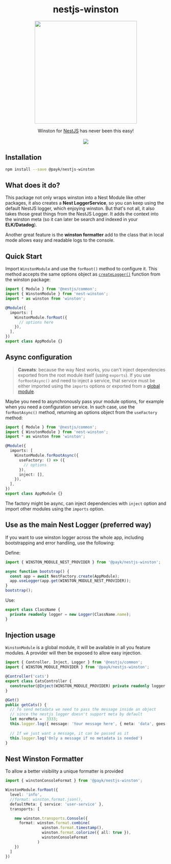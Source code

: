 <h1 align="center">
nestjs-winston
</h1>
<p align="center">
  <a href="http://nestjs.com"><img src="https://nestjs.com/img/logo_text.svg" width="320" /></a>
</p>

<p align="center">
  Winston for <a href="https://github.com/nestjs/nest">NestJS</a> has never been this easy!
  <br /><br />
  <a href="https://dev.azure.com/payk/PayK%20Public/_build/latest?definitionId=3&branchName=master"><img src="https://dev.azure.com/payk/PayK%20Public/_apis/build/status/pay-k.nestjs-winston?branchName=master" /></a>

## Installation

```bash
npm install --save @payk/nestjs-winston
```

## What does it do?
This package not only wraps winston into a Nest Module like other packages, it also creates a <b>Nest LoggerService</b>, so you can keep using the default NestJS logger, which enjoying winston.
But that's not all, it also takes those great things from the NestJS Logger. It adds the context into the winston meta (so it can later be search and indexed in your <b>ELK/Datadog</b>).

Another great feature is the <b>winston formatter</b> add to the class that in local mode allows easy and readable logs to the console.

## Quick Start

Import `WinstonModule` and use the `forRoot()` method to configure it. This method accepts the same options object as [`createLogger()`](https://github.com/winstonjs/winston#usage) function from the winston package:

```typescript
import { Module } from '@nestjs/common';
import { WinstonModule } from 'nest-winston';
import * as winston from 'winston';

@Module({
  imports: [
    WinstonModule.forRoot({
      // options here
    }),
  ],
})
export class AppModule {}
```


## Async configuration

> **Caveats**: because the way Nest works, you can't inject dependencies exported from the root module itself (using `exports`). If you use `forRootAsync()` and need to inject a service, that service must be either imported using the `imports` options or exported from a [global module](https://docs.nestjs.com/modules#global-modules).

Maybe you need to asynchronously pass your module options, for example when you need a configuration service. In such case, use the `forRootAsync()` method, returning an options object from the `useFactory` method:

```typescript
import { Module } from '@nestjs/common';
import { WinstonModule } from 'nest-winston';
import * as winston from 'winston';

@Module({
  imports: [
    WinstonModule.forRootAsync({
      useFactory: () => ({
        // options
      }),
      inject: [],
    }),
  ],
})
export class AppModule {}
```

The factory might be async, can inject dependencies with `inject` option and import other modules using the `imports` option.

## Use as the main Nest Logger (preferred way)

If you want to use winston logger across the whole app, including bootstrapping and error handling, use the following:

Define:
```typescript
import { WINSTON_MODULE_NEST_PROVIDER } from '@payk/nestjs-winston';

async function bootstrap() {
  const app = await NestFactory.create(AppModule);
  app.useLogger(app.get(WINSTON_MODULE_NEST_PROVIDER));
}
bootstrap();
```

Use:
```typescript
export class ClassName {
  private readonly logger = new Logger(ClassName.name);
}
```

## Injection usage

`WinstonModule` is a global module, it will be available in all you feature modules.
A provider will then be exposed to allow easy injection.

```typescript
import { Controller, Inject, Logger } from '@nestjs/common';
import { WINSTON_MODULE_PROVIDER } from '@payk/nestjs-winston';

@Controller('cats')
export class CatsController {
  constructor(@Inject(WINSTON_MODULE_PROVIDER) private readonly logger: Logger) { }
}

@Get()
public getCats() {
  // To send metadata we need to pass the message inside an object
  // since the nestjs logger doesn't support meta by default
  let moreMeta =  3333;
  this.logger.log({ message: 'Your message here', { meta: 'data', goes: 'here'}, moreMeta});
  
  // If we just want a message, it can be passed as it
  this.logger.log('Only a message if no metadata is needed')
}
```
## Nest Winston Formatter
To allow a better visibility a unique formatter is provided
```typescript
import { winstonConsoleFormat } from '@payk/nestjs-winston';

WinstonModule.forRoot({
  level: 'info',
  //format: winston.format.json(),
  defaultMeta: { service: 'user-service' },
  transports: [

    new winston.transports.Console({
      format: winston.format.combine(
                winston.format.timestamp(),
                winston.format.colorize({ all: true }),
                winstonConsoleFormat
              )
    })
  ]
})
```


